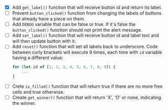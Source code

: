 

- [x] Add `get_label()` function that will receive button id and return its label.
- [ ] Prevent `button_clicked()` function from changing the labels of buttons that already have a piece on them.
- [ ] Add `DEBUG` variable that can be false or true. If it's false the `button_clicked()` function should not print the alert message.
- [ ] Add `set_label()` function that will receive button id and label text and will then update button with it.
- [ ] Add `reset()` function that will set all labels back to underscore. Code between curly brackets will execute 9 times, each time with `id` variable having a different value:
	```js
	for (let id of [1, 2, 3, 4, 5, 6, 7, 8, 9]) {
		...
	}
	```
- [ ] Crete `is_filled()` function that will return true if there are no more free cells and true otherwise.
- [ ] Create `get_winner()` function that will return 'X', 'O' or none, indicating the winner.